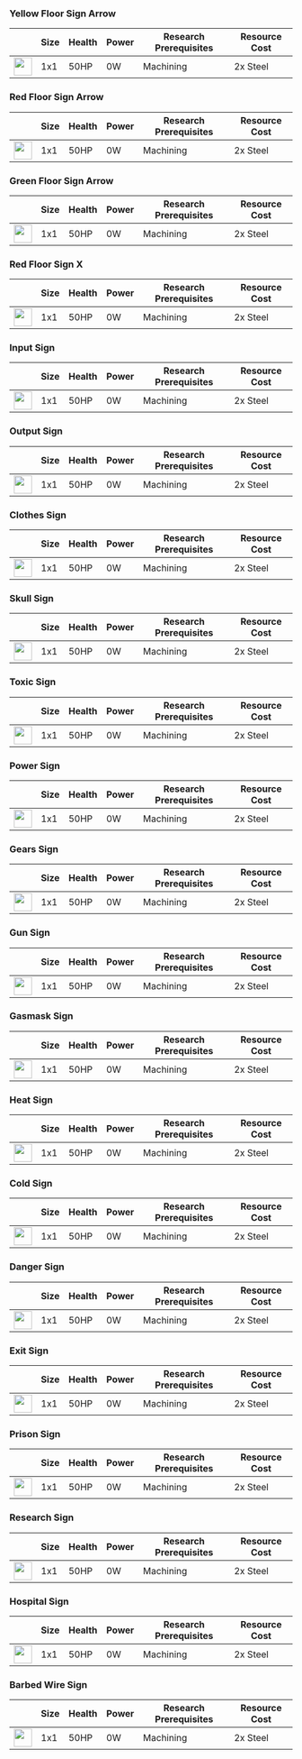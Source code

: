 ### Yellow Floor Sign Arrow

|   | Size | Health | Power | Research Prerequisites | Resource Cost |
| - | ---- | ------ | ----- | ---------------------- | ------------- |
| <img src="https://github.com/zymex22/Project-RimFactory-Revived/blob/master/Textures/Misc/FloorLamp.png?raw=true" width="32" height="32" /> | 1x1 | 50HP | 0W | Machining | 2x Steel |



### Red Floor Sign Arrow

|   | Size | Health | Power | Research Prerequisites | Resource Cost |
| - | ---- | ------ | ----- | ---------------------- | ------------- |
| <img src="https://github.com/zymex22/Project-RimFactory-Revived/blob/master/Textures/Misc/FloorLampR.png?raw=true" width="32" height="32" /> | 1x1 | 50HP | 0W | Machining | 2x Steel |



### Green Floor Sign Arrow

|   | Size | Health | Power | Research Prerequisites | Resource Cost |
| - | ---- | ------ | ----- | ---------------------- | ------------- |
| <img src="https://github.com/zymex22/Project-RimFactory-Revived/blob/master/Textures/Misc/FloorLampGR.png?raw=true" width="32" height="32" /> | 1x1 | 50HP | 0W | Machining | 2x Steel |



### Red Floor Sign X

|   | Size | Health | Power | Research Prerequisites | Resource Cost |
| - | ---- | ------ | ----- | ---------------------- | ------------- |
| <img src="https://github.com/zymex22/Project-RimFactory-Revived/blob/master/Textures/Misc/FloorLampX.png?raw=true" width="32" height="32" /> | 1x1 | 50HP | 0W | Machining | 2x Steel |



### Input Sign

|   | Size | Health | Power | Research Prerequisites | Resource Cost |
| - | ---- | ------ | ----- | ---------------------- | ------------- |
| <img src="https://github.com/zymex22/Project-RimFactory-Revived/blob/master/Textures/Misc/Input.png?raw=true" width="32" height="32" /> | 1x1 | 50HP | 0W | Machining | 2x Steel |



### Output Sign

|   | Size | Health | Power | Research Prerequisites | Resource Cost |
| - | ---- | ------ | ----- | ---------------------- | ------------- |
| <img src="https://github.com/zymex22/Project-RimFactory-Revived/blob/master/Textures/Misc/Output.png?raw=true" width="32" height="32" /> | 1x1 | 50HP | 0W | Machining | 2x Steel |



### Clothes Sign

|   | Size | Health | Power | Research Prerequisites | Resource Cost |
| - | ---- | ------ | ----- | ---------------------- | ------------- |
| <img src="https://github.com/zymex22/Project-RimFactory-Revived/blob/master/Textures/Misc/Shirt.png?raw=true" width="32" height="32" /> | 1x1 | 50HP | 0W | Machining | 2x Steel |



### Skull Sign

|   | Size | Health | Power | Research Prerequisites | Resource Cost |
| - | ---- | ------ | ----- | ---------------------- | ------------- |
| <img src="https://github.com/zymex22/Project-RimFactory-Revived/blob/master/Textures/Misc/Skull.png?raw=true" width="32" height="32" /> | 1x1 | 50HP | 0W | Machining | 2x Steel |



### Toxic Sign

|   | Size | Health | Power | Research Prerequisites | Resource Cost |
| - | ---- | ------ | ----- | ---------------------- | ------------- |
| <img src="https://github.com/zymex22/Project-RimFactory-Revived/blob/master/Textures/Misc/Toxic.png?raw=true" width="32" height="32" /> | 1x1 | 50HP | 0W | Machining | 2x Steel |



### Power Sign

|   | Size | Health | Power | Research Prerequisites | Resource Cost |
| - | ---- | ------ | ----- | ---------------------- | ------------- |
| <img src="https://github.com/zymex22/Project-RimFactory-Revived/blob/master/Textures/Misc/Power.png?raw=true" width="32" height="32" /> | 1x1 | 50HP | 0W | Machining | 2x Steel |



### Gears Sign

|   | Size | Health | Power | Research Prerequisites | Resource Cost |
| - | ---- | ------ | ----- | ---------------------- | ------------- |
| <img src="https://github.com/zymex22/Project-RimFactory-Revived/blob/master/Textures/Misc/Gears.png?raw=true" width="32" height="32" /> | 1x1 | 50HP | 0W | Machining | 2x Steel |



### Gun Sign

|   | Size | Health | Power | Research Prerequisites | Resource Cost |
| - | ---- | ------ | ----- | ---------------------- | ------------- |
| <img src="https://github.com/zymex22/Project-RimFactory-Revived/blob/master/Textures/Misc/Gun.png?raw=true" width="32" height="32" /> | 1x1 | 50HP | 0W | Machining | 2x Steel |



### Gasmask Sign

|   | Size | Health | Power | Research Prerequisites | Resource Cost |
| - | ---- | ------ | ----- | ---------------------- | ------------- |
| <img src="https://github.com/zymex22/Project-RimFactory-Revived/blob/master/Textures/Misc/Gasmask.png?raw=true" width="32" height="32" /> | 1x1 | 50HP | 0W | Machining | 2x Steel |



### Heat Sign

|   | Size | Health | Power | Research Prerequisites | Resource Cost |
| - | ---- | ------ | ----- | ---------------------- | ------------- |
| <img src="https://github.com/zymex22/Project-RimFactory-Revived/blob/master/Textures/Misc/fire.png?raw=true" width="32" height="32" /> | 1x1 | 50HP | 0W | Machining | 2x Steel |



### Cold Sign

|   | Size | Health | Power | Research Prerequisites | Resource Cost |
| - | ---- | ------ | ----- | ---------------------- | ------------- |
| <img src="https://github.com/zymex22/Project-RimFactory-Revived/blob/master/Textures/Misc/cold.png?raw=true" width="32" height="32" /> | 1x1 | 50HP | 0W | Machining | 2x Steel |



### Danger Sign

|   | Size | Health | Power | Research Prerequisites | Resource Cost |
| - | ---- | ------ | ----- | ---------------------- | ------------- |
| <img src="https://github.com/zymex22/Project-RimFactory-Revived/blob/master/Textures/Misc/danger.png?raw=true" width="32" height="32" /> | 1x1 | 50HP | 0W | Machining | 2x Steel |



### Exit Sign

|   | Size | Health | Power | Research Prerequisites | Resource Cost |
| - | ---- | ------ | ----- | ---------------------- | ------------- |
| <img src="https://github.com/zymex22/Project-RimFactory-Revived/blob/master/Textures/Misc/exit.png?raw=true" width="32" height="32" /> | 1x1 | 50HP | 0W | Machining | 2x Steel |



### Prison Sign

|   | Size | Health | Power | Research Prerequisites | Resource Cost |
| - | ---- | ------ | ----- | ---------------------- | ------------- |
| <img src="https://github.com/zymex22/Project-RimFactory-Revived/blob/master/Textures/Misc/Prison.png?raw=true" width="32" height="32" /> | 1x1 | 50HP | 0W | Machining | 2x Steel |



### Research Sign

|   | Size | Health | Power | Research Prerequisites | Resource Cost |
| - | ---- | ------ | ----- | ---------------------- | ------------- |
| <img src="https://github.com/zymex22/Project-RimFactory-Revived/blob/master/Textures/Misc/Research.png?raw=true" width="32" height="32" /> | 1x1 | 50HP | 0W | Machining | 2x Steel |



### Hospital Sign

|   | Size | Health | Power | Research Prerequisites | Resource Cost |
| - | ---- | ------ | ----- | ---------------------- | ------------- |
| <img src="https://github.com/zymex22/Project-RimFactory-Revived/blob/master/Textures/Misc/Hospital.png?raw=true" width="32" height="32" /> | 1x1 | 50HP | 0W | Machining | 2x Steel |



### Barbed Wire Sign

|   | Size | Health | Power | Research Prerequisites | Resource Cost |
| - | ---- | ------ | ----- | ---------------------- | ------------- |
| <img src="https://github.com/zymex22/Project-RimFactory-Revived/blob/master/Textures/Misc/BarbedWire.png?raw=true" width="32" height="32" /> | 1x1 | 50HP | 0W | Machining | 2x Steel |



